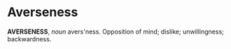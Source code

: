 # Averseness

**AVERSENESS**, _noun_ avers'ness. Opposition of mind; dislike; unwillingness; backwardness.